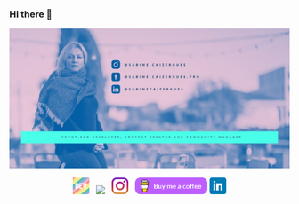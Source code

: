 ### Hi there 👋
<!--
**taggaddaaaa/taggaddaaaa** is a ✨ _special_ ✨ repository because its `README.md` (this file) appears on your GitHub profile.

Here are some ideas to get you started:

- 🔭 I’m currently working on ...
- 🌱 I’m currently learning ...
- 👯 I’m looking to collaborate on ...
- 🤔 I’m looking for help with ...
- 💬 Ask me about ...
- 📫 How to reach me: ...
- 😄 Pronouns: ...
- ⚡ Fun fact: ...
-->
[![taggaddaaaa's header](https://github.com/taggaddaaaa/taggaddaaaa/blob/master/images/header%20github.jpg)](https://www.sabinecaizergues.fr)

<p align='center'>
<a href="https://dev.to/taggaddaaaa"><img height="30" src="https://github.com/taggaddaaaa/taggaddaaaa/blob/master/images/icons/dev.png"></a>&nbsp;&nbsp;
<a href="https://twitter.com/taggaddaaaa"><img height="30" src="https://github.com/taggaddaaaa/taggaddaaaa/blob/master/images/icons/twitter.png"></a>&nbsp;&nbsp;
<a href="https://instagram.com/sabine.caizergues"><img height="30" src="https://github.com/taggaddaaaa/taggaddaaaa/blob/master/images/icons/instagram.jpg"></a>&nbsp;&nbsp;
<a href="https://www.buymeacoffee.com/taggaddaaaa"><img height="30" src="https://github.com/taggaddaaaa/taggaddaaaa/blob/master/images/icons/buy-me-a-coffee.png"></a>
<a href="https://www.linkedin.com/in/sabinecaizergues/"><img height="30" src="https://github.com/taggaddaaaa/taggaddaaaa/blob/master/images/icons/linkedin.png"></a>
</p>
